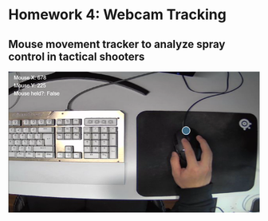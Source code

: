 # Homework 4: Webcam Tracking
## Mouse movement tracker to analyze spray control in tactical shooters

![demo images](assets/demo1.png)
